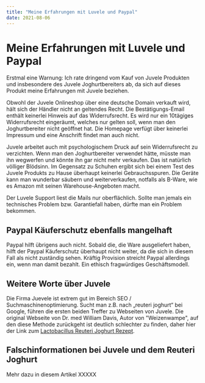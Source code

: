 ```yaml
---
title: "Meine Erfahrungen mit Luvele und Paypal"
date: 2021-08-06
--- 
```


# Meine Erfahrungen mit Luvele und Paypal
Erstmal eine Warnung: Ich rate dringend vom Kauf von Juvele Produkten und insbesondere des Juvele Joghurtbereiters ab, da sich auf dieses Produkt meine Erfahrungen mit Juvele beziehen. 

Obwohl der Juvele Onlineshop über eine deutsche Domain verkauft wird, hält sich der Händler nicht an geltendes Recht. Die Bestätigungs-Email enthält keinerlei Hinweis auf das Widerrufsrecht. Es wird nur ein 10tägiges Widerrufsrecht eingeräumt, welches nur gelten soll, wenn man den Joghurtbereiter nicht geöffnet hat. Die Homepage verfügt über keinerlei Impressum und eine Anschrift findet man auch nicht.

Juvele arbeitet auch mit psychologischem Druck auf sein Widerrufsrecht zu verzichten. Wenn man den Joghurtbereiter verwendet hätte, müsste man ihn wegwerfen und könnte ihn gar nicht mehr verkaufen. Das ist natürlich völliger Blödsinn. Im Gegensatz zu Schuhen ergibt sich bei einem Test des Juvele Produkts zu Hause überhaupt keinerlei Gebrauchsspuren. Die Geräte kann man wunderbar säubern und weiterverkaufen, notfalls als B-Ware, wie es Amazon mit seinen Warehouse-Angeboten macht.

Der Luvele Support liest die Mails nur oberflächlich. Sollte man jemals ein technisches Problem bzw. Garantiefall haben, dürfte man ein Problem bekommen.

## Paypal Käuferschutz ebenfalls mangelhaft
Paypal hilft übrigens auch nicht. Sobald die, die Ware ausgeliefert haben, hilft der Paypal Käuferschutz überhaupt nicht weiter, da die sich in diesem Fall als nicht zuständig sehen. Kräftig Provision streicht Paypal allerdings ein, wenn man damit bezahlt. Ein ethisch fragwürdiges Geschäftsmodell. 

## Weitere Worte über Juvele
Die Firma Juevele ist extrem gut im Bereich SEO / Suchmaschinenoptimierung. Sucht man z.B. nach „reuteri joghurt“ bei Google, führen die ersten beiden Treffer zu Webseiten von Juvele. Die original Webseite von Dr. med William Davis, Autor von "Weizenwampe", auf den diese Methode zurückgeht ist deutlich schlechter zu finden, daher hier der Link zum [Lactobacillus Reuteri Joghurt Rezept]( https://www.wheatbellyblog.com/2019/07/how-to-make-l-reuteri-yogurt-step-by-step/). 

## Falschinformationen bei Juvele und dem Reuteri Joghurt
Mehr dazu in diesem Artikel XXXXX
